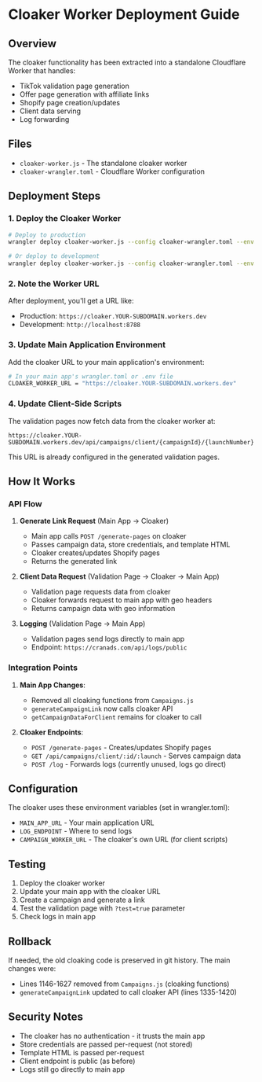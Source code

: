 # Cloaker Worker Deployment Guide

## Overview
The cloaker functionality has been extracted into a standalone Cloudflare Worker that handles:
- TikTok validation page generation
- Offer page generation with affiliate links
- Shopify page creation/updates
- Client data serving
- Log forwarding

## Files
- `cloaker-worker.js` - The standalone cloaker worker
- `cloaker-wrangler.toml` - Cloudflare Worker configuration

## Deployment Steps

### 1. Deploy the Cloaker Worker

```bash
# Deploy to production
wrangler deploy cloaker-worker.js --config cloaker-wrangler.toml --env production

# Or deploy to development
wrangler deploy cloaker-worker.js --config cloaker-wrangler.toml --env development
```

### 2. Note the Worker URL
After deployment, you'll get a URL like:
- Production: `https://cloaker.YOUR-SUBDOMAIN.workers.dev`
- Development: `http://localhost:8788`

### 3. Update Main Application Environment

Add the cloaker URL to your main application's environment:

```bash
# In your main app's wrangler.toml or .env file
CLOAKER_WORKER_URL = "https://cloaker.YOUR-SUBDOMAIN.workers.dev"
```

### 4. Update Client-Side Scripts

The validation pages now fetch data from the cloaker worker at:
```
https://cloaker.YOUR-SUBDOMAIN.workers.dev/api/campaigns/client/{campaignId}/{launchNumber}
```

This URL is already configured in the generated validation pages.

## How It Works

### API Flow

1. **Generate Link Request** (Main App → Cloaker)
   - Main app calls `POST /generate-pages` on cloaker
   - Passes campaign data, store credentials, and template HTML
   - Cloaker creates/updates Shopify pages
   - Returns the generated link

2. **Client Data Request** (Validation Page → Cloaker → Main App)
   - Validation page requests data from cloaker
   - Cloaker forwards request to main app with geo headers
   - Returns campaign data with geo information

3. **Logging** (Validation Page → Main App)
   - Validation pages send logs directly to main app
   - Endpoint: `https://cranads.com/api/logs/public`

### Integration Points

1. **Main App Changes**:
   - Removed all cloaking functions from `Campaigns.js`
   - `generateCampaignLink` now calls cloaker API
   - `getCampaignDataForClient` remains for cloaker to call

2. **Cloaker Endpoints**:
   - `POST /generate-pages` - Creates/updates Shopify pages
   - `GET /api/campaigns/client/:id/:launch` - Serves campaign data
   - `POST /log` - Forwards logs (currently unused, logs go direct)

## Configuration

The cloaker uses these environment variables (set in wrangler.toml):
- `MAIN_APP_URL` - Your main application URL
- `LOG_ENDPOINT` - Where to send logs
- `CAMPAIGN_WORKER_URL` - The cloaker's own URL (for client scripts)

## Testing

1. Deploy the cloaker worker
2. Update your main app with the cloaker URL
3. Create a campaign and generate a link
4. Test the validation page with `?test=true` parameter
5. Check logs in main app

## Rollback

If needed, the old cloaking code is preserved in git history. The main changes were:
- Lines 1146-1627 removed from `Campaigns.js` (cloaking functions)
- `generateCampaignLink` updated to call cloaker API (lines 1335-1420)

## Security Notes

- The cloaker has no authentication - it trusts the main app
- Store credentials are passed per-request (not stored)
- Template HTML is passed per-request
- Client endpoint is public (as before)
- Logs still go directly to main app